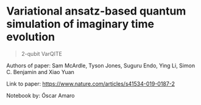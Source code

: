 # Variational ansatz-based quantum simulation of imaginary time evolution
> 2-qubit VarQITE

Authors of paper: Sam McArdle, Tyson Jones, Suguru Endo, Ying Li, Simon C. Benjamin and Xiao Yuan

Link to paper: https://www.nature.com/articles/s41534-019-0187-2

Notebook by: Óscar Amaro
